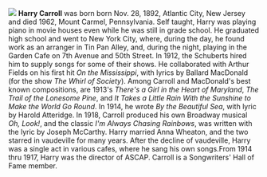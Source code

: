 ![](/harrycarroll.jpg)
**Harry Carroll** was born born Nov. 28, 1892, Atlantic City, New Jersey and died 1962, Mount Carmel, Pennsylvania. Self taught, Harry was playing piano in movie houses even while he was still in grade school. He graduated high school and went to New York City, where, during the day, he found work as an arranger in Tin Pan Alley, and, during the night, playing in the Garden Cafe on 7th Avenue and 50th Street. In 1912, the Schuberts hired him to supply songs for some of their shows. He collaborated with Arthur Fields on his first hit *On the Mississippi*, with lyrics by Ballard MacDonald (for the show *The Whirl of Society*). Among Carroll and MacDonald's best known compositions, are 1913's *There's a Girl in the Heart of Maryland*, *The Trail of the Lonesome Pine*, and *It Takes a Little Rain With the Sunshine to Make the World Go Round*.
In 1914, he wrote *By the Beautiful Sea*, with lyric by Harold Atteridge. In 1918, Carroll produced his own Broadway musical *Oh, Look!*, and the classic *I'm Always Chasing Rainbows*, was written with the lyric by Joseph McCarthy. Harry married Anna Wheaton, and the two starred in vaudeville for many years. After the decline of vaudeville, Harry was a single act in various cafes, where he sang his own songs.From 1914 thru 1917, Harry was the director of ASCAP. Carroll is a Songwriters' Hall of Fame member.